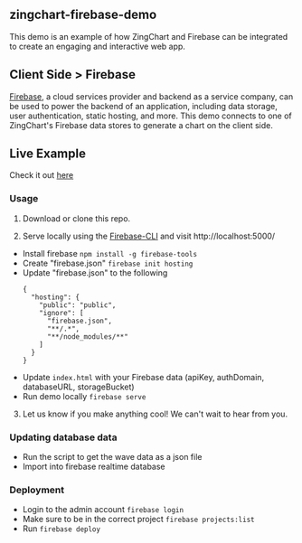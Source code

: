 ## zingchart-firebase-demo

This demo is an example of how ZingChart and Firebase can be integrated to create an engaging and interactive web app.

## Client Side > Firebase
[Firebase](http://www.firebase.com), a cloud services provider and backend as a service company, can be used to power the backend of an application, including data storage, user authentication, static hosting, and more. This demo connects to one of ZingChart's Firebase data stores to generate a chart on the client side.

## Live Example
Check it out [here](https://examples.zingchart.com/tidal-charts/)

### Usage
1. Download or clone this repo.

2. Serve locally using the [Firebase-CLI](https://github.com/firebase/firebase-tools) and visit http://localhost:5000/
  - Install firebase
    `npm install -g firebase-tools`
  - Create "firebase.json"
    `firebase init hosting`
  - Update "firebase.json" to the following
    ```
    {
      "hosting": {
        "public": "public",
        "ignore": [
          "firebase.json",
          "**/.*",
          "**/node_modules/**"
        ]
      }
    }
    ```
  - Update `index.html` with your Firebase data (apiKey, authDomain, databaseURL, storageBucket)
  - Run demo locally
    `firebase serve`

3. Let us know if you make anything cool! We can't wait to hear from you.

### Updating database data
- Run the script to get the wave data as a json file
- Import into firebase realtime database

### Deployment
- Login to the admin account
  `firebase login`
- Make sure to be in the correct project
  `firebase projects:list`
- Run `firebase deploy`

